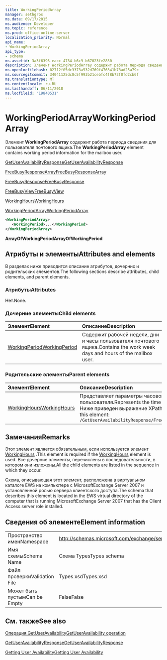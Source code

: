 ```yaml
---
title: WorkingPeriodArray
manager: sethgros
ms.date: 09/17/2015
ms.audience: Developer
ms.topic: reference
ms.prod: office-online-server
localization_priority: Normal
api_name:
- WorkingPeriodArray
api_type:
- schema
ms.assetid: 3a3f6393-eacc-4734-b6c9-b67023fe2830
description: Элемент WorkingPeriodArray содержит работа периода сведения для пользователя почтового ящика.
ms.openlocfilehash: 02712f05dc3373a532d769f476341b78ad25a79c
ms.sourcegitcommit: 34041125dc8c5f993b21cebfc4f8b72f0fd2cb6f
ms.translationtype: MT
ms.contentlocale: ru-RU
ms.lasthandoff: 06/11/2018
ms.locfileid: "19840531"
---
```

# <a name="workingperiodarray"></a><span data-ttu-id="f529d-103">WorkingPeriodArray</span><span class="sxs-lookup"><span data-stu-id="f529d-103">WorkingPeriodArray</span></span>

<span data-ttu-id="f529d-104">Элемент **WorkingPeriodArray** содержит работа периода сведения для пользователя почтового ящика.</span><span class="sxs-lookup"><span data-stu-id="f529d-104">The **WorkingPeriodArray** element contains working period information for the mailbox user.</span></span> 
  
[<span data-ttu-id="f529d-105">GetUserAvailabilityResponse</span><span class="sxs-lookup"><span data-stu-id="f529d-105">GetUserAvailabilityResponse</span></span>](getuseravailabilityresponse.md)
  
[<span data-ttu-id="f529d-106">FreeBusyResponseArray</span><span class="sxs-lookup"><span data-stu-id="f529d-106">FreeBusyResponseArray</span></span>](freebusyresponsearray.md)
  
[<span data-ttu-id="f529d-107">FreeBusyResponse</span><span class="sxs-lookup"><span data-stu-id="f529d-107">FreeBusyResponse</span></span>](freebusyresponse.md)
  
[<span data-ttu-id="f529d-108">FreeBusyView</span><span class="sxs-lookup"><span data-stu-id="f529d-108">FreeBusyView</span></span>](freebusyview.md)
  
[<span data-ttu-id="f529d-109">WorkingHours</span><span class="sxs-lookup"><span data-stu-id="f529d-109">WorkingHours</span></span>](workinghours-ex15websvcsotherref.md)
  
[<span data-ttu-id="f529d-110">WorkingPeriodArray</span><span class="sxs-lookup"><span data-stu-id="f529d-110">WorkingPeriodArray</span></span>](workingperiodarray.md)
  
```xml
<WorkingPeriodArray>
   <WorkingPeriod>...</WorkingPeriod>
</WorkingPeriodArray>
```

 <span data-ttu-id="f529d-111">**ArrayOfWorkingPeriod**</span><span class="sxs-lookup"><span data-stu-id="f529d-111">**ArrayOfWorkingPeriod**</span></span>
## <a name="attributes-and-elements"></a><span data-ttu-id="f529d-112">Атрибуты и элементы</span><span class="sxs-lookup"><span data-stu-id="f529d-112">Attributes and elements</span></span>

<span data-ttu-id="f529d-113">В разделах ниже приводится описание атрибутов, дочерних и родительских элементов.</span><span class="sxs-lookup"><span data-stu-id="f529d-113">The following sections describe attributes, child elements, and parent elements.</span></span>
  
### <a name="attributes"></a><span data-ttu-id="f529d-114">Атрибуты</span><span class="sxs-lookup"><span data-stu-id="f529d-114">Attributes</span></span>

<span data-ttu-id="f529d-115">Нет.</span><span class="sxs-lookup"><span data-stu-id="f529d-115">None.</span></span>
  
### <a name="child-elements"></a><span data-ttu-id="f529d-116">Дочерние элементы</span><span class="sxs-lookup"><span data-stu-id="f529d-116">Child elements</span></span>

|<span data-ttu-id="f529d-117">**Элемент**</span><span class="sxs-lookup"><span data-stu-id="f529d-117">**Element**</span></span>|<span data-ttu-id="f529d-118">**Описание**</span><span class="sxs-lookup"><span data-stu-id="f529d-118">**Description**</span></span>|
|:-----|:-----|
|[<span data-ttu-id="f529d-119">WorkingPeriod</span><span class="sxs-lookup"><span data-stu-id="f529d-119">WorkingPeriod</span></span>](workingperiod.md) <br/> |<span data-ttu-id="f529d-120">Содержит рабочей недели, дни и часы пользователя почтового ящика.</span><span class="sxs-lookup"><span data-stu-id="f529d-120">Contains the work week days and hours of the mailbox user.</span></span>  <br/> |
   
### <a name="parent-elements"></a><span data-ttu-id="f529d-121">Родительские элементы</span><span class="sxs-lookup"><span data-stu-id="f529d-121">Parent elements</span></span>

|<span data-ttu-id="f529d-122">**Элемент**</span><span class="sxs-lookup"><span data-stu-id="f529d-122">**Element**</span></span>|<span data-ttu-id="f529d-123">**Описание**</span><span class="sxs-lookup"><span data-stu-id="f529d-123">**Description**</span></span>|
|:-----|:-----|
|[<span data-ttu-id="f529d-124">WorkingHours</span><span class="sxs-lookup"><span data-stu-id="f529d-124">WorkingHours</span></span>](workinghours-ex15websvcsotherref.md) <br/> |<span data-ttu-id="f529d-125">Представляет параметры часового пояса и рабочие часы для запрошенного почтового ящика пользователя.</span><span class="sxs-lookup"><span data-stu-id="f529d-125">Represents the time zone settings and working hours for the requested mailbox user.</span></span>  <br/> <span data-ttu-id="f529d-126">Ниже приведен выражение XPath для этого элемента.</span><span class="sxs-lookup"><span data-stu-id="f529d-126">The following is the XPath expression to this element:</span></span>  <br/>  `/GetUserAvailabilityResponse/FreeBusyResponseArray/FreeBusyResponse/FreeBusyView/WorkingHours` <br/> |
   
## <a name="remarks"></a><span data-ttu-id="f529d-127">Замечания</span><span class="sxs-lookup"><span data-stu-id="f529d-127">Remarks</span></span>

<span data-ttu-id="f529d-128">Этот элемент является обязательным, если используется элемент [WorkingHours](workinghours-ex15websvcsotherref.md) .</span><span class="sxs-lookup"><span data-stu-id="f529d-128">This element is required if the [WorkingHours](workinghours-ex15websvcsotherref.md) element is used.</span></span> <span data-ttu-id="f529d-129">Все дочерние элементы, перечислены в последовательности, в котором они изложены.</span><span class="sxs-lookup"><span data-stu-id="f529d-129">All the child elements are listed in the sequence in which they occur.</span></span> 
  
<span data-ttu-id="f529d-130">Схема, описывающая этот элемент, расположена в виртуальном каталоге EWS на компьютере с MicrosoftExchange Server 2007 и установленной ролью сервера клиентского доступа.</span><span class="sxs-lookup"><span data-stu-id="f529d-130">The schema that describes this element is located in the EWS virtual directory of the computer that is running MicrosoftExchange Server 2007 that has the Client Access server role installed.</span></span>
  
## <a name="element-information"></a><span data-ttu-id="f529d-131">Сведения об элементе</span><span class="sxs-lookup"><span data-stu-id="f529d-131">Element information</span></span>

|||
|:-----|:-----|
|<span data-ttu-id="f529d-132">Пространство имен</span><span class="sxs-lookup"><span data-stu-id="f529d-132">Namespace</span></span>  <br/> |http://schemas.microsoft.com/exchange/services/2006/types  <br/> |
|<span data-ttu-id="f529d-133">Имя схемы</span><span class="sxs-lookup"><span data-stu-id="f529d-133">Schema Name</span></span>  <br/> |<span data-ttu-id="f529d-134">Схема Types</span><span class="sxs-lookup"><span data-stu-id="f529d-134">Types schema</span></span>  <br/> |
|<span data-ttu-id="f529d-135">Файл проверки</span><span class="sxs-lookup"><span data-stu-id="f529d-135">Validation File</span></span>  <br/> |<span data-ttu-id="f529d-136">Types.xsd</span><span class="sxs-lookup"><span data-stu-id="f529d-136">Types.xsd</span></span>  <br/> |
|<span data-ttu-id="f529d-137">Может быть пустым</span><span class="sxs-lookup"><span data-stu-id="f529d-137">Can be Empty</span></span>  <br/> |<span data-ttu-id="f529d-138">False</span><span class="sxs-lookup"><span data-stu-id="f529d-138">False</span></span>  <br/> |
   
## <a name="see-also"></a><span data-ttu-id="f529d-139">См. также</span><span class="sxs-lookup"><span data-stu-id="f529d-139">See also</span></span>



[<span data-ttu-id="f529d-140">Операция GetUserAvailability</span><span class="sxs-lookup"><span data-stu-id="f529d-140">GetUserAvailability operation</span></span>](getuseravailability-operation.md)
  
[<span data-ttu-id="f529d-141">GetUserAvailabilityResponse</span><span class="sxs-lookup"><span data-stu-id="f529d-141">GetUserAvailabilityResponse</span></span>](getuseravailabilityresponse.md)


[<span data-ttu-id="f529d-142">Getting User Availability</span><span class="sxs-lookup"><span data-stu-id="f529d-142">Getting User Availability</span></span>](http://msdn.microsoft.com/library/d4133fcb-9b0f-4e6b-aadf-a389da83516a%28Office.15%29.aspx)

